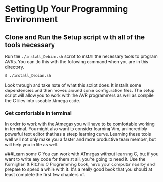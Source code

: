 ﻿
# Setting Up Your Programming Environment




## Clone and Run the Setup script with all of the tools necessary

Run the `./install_Debian.sh` script to install the necessary tools to program AVRs. You can do this with the following command when you are in this directory.
```bash
$ ./install_Debian.sh
```

Look through and take note of what this script does. It installs some dependencies and then moves around some configuration files. The setup script will allow you to work with the AVR programmers as well as compile the C files into useable Atmega code.

### Get comfortable in terminal
In order to work with the Atmegas you will have to be comfortable working in terminal. You might also want to consider learning Vim, an incredibly powerful text editor that has a steep learning curve. Learning these tools well will not only make you a faster and more productive team member, but will help you in life as well.

###Learn some C
You can work with ATmegas without learning C, but if you want to write any code for them at all, you're going to need it. Use the Kernighan & Ritchie C Programming book; have your computer nearby and prepare to spend a while with it. It's a really good book that you should at least complete the first few chapters of.
